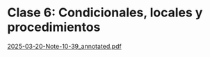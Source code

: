 # Clase 6: Condicionales, locales y procedimientos

[2025-03-20-Note-10-39_annotated.pdf](2025-03-20-Note-10-39_annotated.pdf)